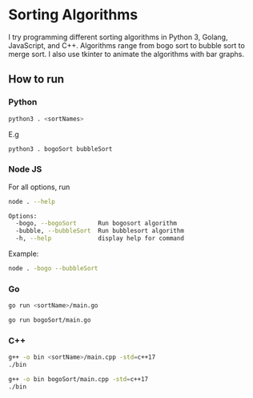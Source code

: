 # Sorting Algorithms
I try programming different sorting algorithms in Python 3, Golang, JavaScript, and C++. Algorithms range from bogo sort to bubble sort to merge sort. I also use tkinter to animate the algorithms with bar graphs.

## How to run
### Python
```bash
python3 . <sortNames>
```
E.g
```bash
python3 . bogoSort bubbleSort
```

### Node JS ###
For all options, run
```bash
node . --help
```
```bash
Options:
  -bogo, --bogoSort      Run bogosort algorithm
  -bubble, --bubbleSort  Run bubblesort algorithm
  -h, --help             display help for command
```
Example:
```bash
node . -bogo --bubbleSort
```

### Go ###
```bash
go run <sortName>/main.go
```
```bash
go run bogoSort/main.go
```

### C++ ###
```bash
g++ -o bin <sortName>/main.cpp -std=c++17
./bin
```
```bash
g++ -o bin bogoSort/main.cpp -std=c++17
./bin
```
